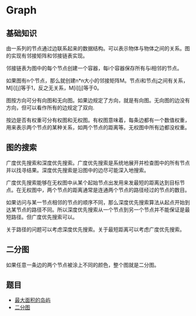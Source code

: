 # Graph

## 基础知识

由一系列的节点通过边联系起来的数据结构。可以表示物体与物体之间的关系。图的实现有邻接矩阵和邻接链表实现。

邻接链表为图中的每个节点创建一个容器，每i个容器保存所有与i相邻的节点。

如果图有n个节点，那么就创建n*n大小的邻接矩阵M。节点i和节点j之间有关系，M[i][j]等于1，反之无关系，M[i][j]等于0。

图按方向可分有向图和无向图。如果边规定了方向，就是有向图。无向图的边没有方向，但可以看作所有的边规定了双向.

按边是否有权重可分有权图和无权图。有权图意味着，每条边都有一个数值权重，用来表示两个节点的某种关系，如两个节点的距离等。无权图中所有边都没权重。

## 图的搜索

广度优先搜索和深度优先搜索。广度优先搜索是系统地展开并检查图中的所有节点并以找寻结果。深度优先搜索是沿图中的边尽可能深入地搜索。

广度优先搜索能够在无权图中从某个起始节点出发用来发最短的距离达到目标节点。在无权图中，两个节点的距离通常是连通两个节点的路径经过的节点的数目。

如果访问与某一节点相邻的节点的顺序不同，那么深度优先搜索算法从起点开始到达某节点的路径不同。所以深度优先搜索从一个节点到另一个节点并不能保证是最短路径。但广度优先搜索可以。

关于路径的问题可以考虑深度优先搜索。关于最短距离可以考虑广度优先搜索。

## 二分图

如果任意一条边的两个节点被涂上不同的颜色，整个图就是二分图。

## 题目

* [最大面积的岛屿](src/main/java/io/dure/coding/graph/MaxAreaOfIsland.java)
* [二分图](src/main/java/io/dure/coding/graph/IsBipartite.java)